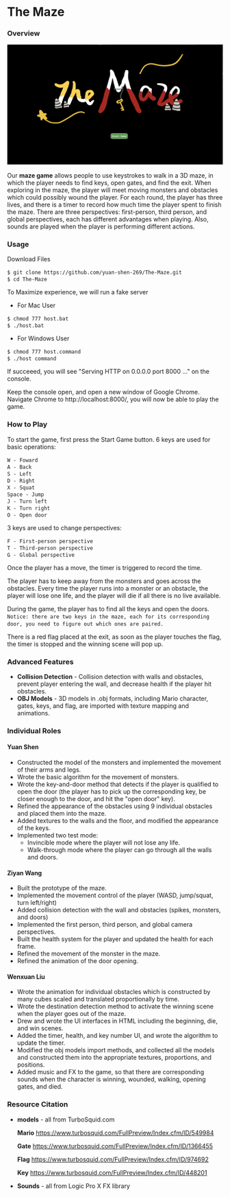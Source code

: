 # The Maze

### Overview

![begin3](docs/begin3.jpg)

Our **maze game** allows people to use keystrokes to walk in a 3D maze, in which the player needs to find keys, open gates, and find the exit. When exploring in the maze, the player will meet moving monsters and obstacles which could possibly wound the player. For each round, the player has three lives, and there is a timer to record how much time the player spent to finish the maze. There are three perspectives: first-person, third person, and global perspectives, each has different advantages when playing. Also, sounds are played when the player is performing different actions. 

### Usage
Download Files
```
$ git clone https://github.com/yuan-shen-269/The-Maze.git
$ cd The-Maze
```

To Maximize experience, we will run a fake server
- For Mac User
```
$ chmod 777 host.bat
$ ./host.bat
```
- For Windows User
```
$ chmod 777 host.command
$ ./host command
```
If succeeed, you will see "Serving HTTP on 0.0.0.0 port 8000 ..." on the console.

Keep the console open, and open a new window of Google Chrome.
Navigate Chrome to http://localhost:8000/, you will now be able to play the game.


### How to Play

To start the game, first press the Start Game button. 
6 keys are used for basic operations:
  ```
  W - Foward 
  A - Back 
  S - Left
  D - Right
  X - Squat
  Space - Jump
  J - Turn left
  K - Turn right
  O - Open door
  ```
  
3 keys are used to change perspectives:
  ```
  F - First-person perspective
  T - Third-person perspective
  G - Global perspective
  ```

Once the player has a move, the timer is triggered to record the time. 

The player has to keep away from the monsters and goes across the obstacles. Every time the player runs into a monster or an obstacle, the player will lose one life, and the player will die if all there is no live available. 

During the game, the player has to find all the keys and open the doors. 
`Notice: there are two keys in the maze, each for its corresponding door, you need to figure out which ones are paired.` 

There is a red flag placed at the exit, as soon as the player touches the flag, the timer is stopped and the winning scene will pop up.

### Advanced Features

- **Collision Detection** - Collision detection with walls and obstacles, prevent player entering the wall, and decrease health if the player hit obstacles.
- **OBJ Models** - 3D models in .obj formats, including Mario character, gates, keys, and flag, are imported with texture mapping and animations. 

### Individual Roles

#### Yuan Shen

- Constructed the model of the monsters and implemented the movement of their arms and legs.
- Wrote the basic algorithm for the movement of monsters. 
- Wrote the key-and-door method that detects if the player is qualified to open the door (the player has to pick up the corresponding key, be closer enough to the door, and hit the "open door" key).
- Refined the appearance of the obstacles using 9 individual obstacles and placed them into the maze.
- Added textures to the walls and the floor, and modified the appearance of the keys. 
- Implemented two test mode: 
  * Invincible mode where the player will not lose any life.
  * Walk-through mode where the player can go through all the walls and doors.

#### Ziyan Wang

- Built the prototype of the maze.
- Implemented the movement control of the player (WASD, jump/squat, turn left/right)
- Added collision detection with the wall and obstacles (spikes, monsters, and doors)
- Implemented the first person, third person, and global camera perspectives.
- Built the health system for the player and updated the health for each frame.
- Refined the movement of the monster in the maze.
- Refined the animation of the door opening.

#### Wenxuan Liu

- Wrote the animation for individual obstacles which is constructed by many cubes scaled and translated proportionally by time.
- Wrote the destination detection method to activate the winning scene when the player goes out of the maze.
- Drew and wrote the UI interfaces in HTML including the beginning, die, and win scenes.
- Added the timer, health, and key number UI, and wrote the algorithm to update the timer.
- Modified the obj models import methods, and collected all the models and constructed them into the appropriate textures, proportions, and positions.
- Added music and FX to the game, so that there are corresponding sounds when the character is winning, wounded, walking, opening gates, and died.

### Resource Citation

- **models** - all from TurboSquid.com

  **Mario** https://www.turbosquid.com/FullPreview/Index.cfm/ID/549984

  **Gate** https://www.turbosquid.com/FullPreview/Index.cfm/ID/1366455

  **Flag** https://www.turbosquid.com/FullPreview/Index.cfm/ID/974692

  **Key** https://www.turbosquid.com/FullPreview/Index.cfm/ID/448201

- **Sounds** - all from Logic Pro X FX library

